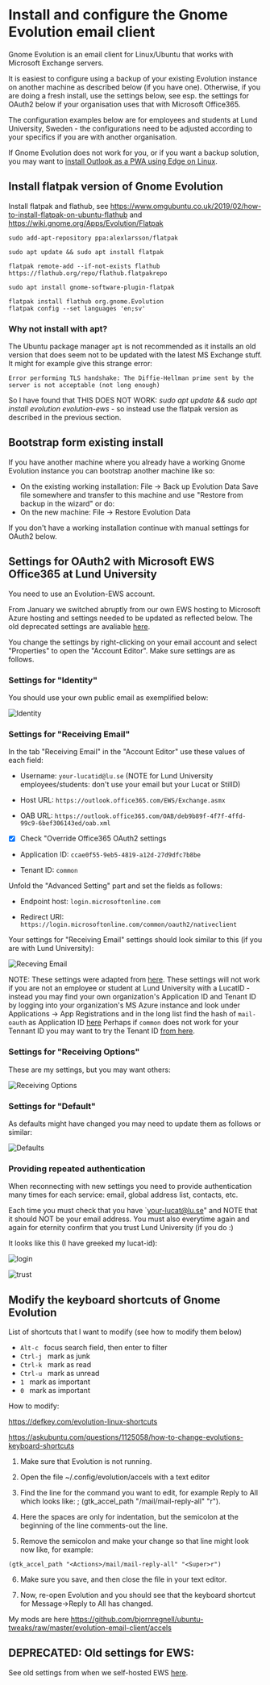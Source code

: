 # Install and configure the Gnome Evolution email client

Gnome Evolution is an email client for Linux/Ubuntu that works with Microsoft Exchange servers.

It is easiest to configure using a backup of your existing Evolution instance on another machine as described below (if you have one). Otherwise, if you are doing a fresh install, use the settings below, see esp. the settings for OAuth2 below if your organisation uses that with Microsoft Office365. 

The configuration examples below are for employees and students at Lund University, Sweden - the configurations need to be adjusted according to your specifics if you are with another organisation.

If Gnome Evolution does not work for you, or if you want a backup solution, you may want to [install Outlook as a PWA using Edge on Linux](https://github.com/bjornregnell/ubuntu-tweaks/tree/master/edge-outlook-teams).

## Install flatpak version of Gnome Evolution

Install flatpak and flathub, see  https://www.omgubuntu.co.uk/2019/02/how-to-install-flatpak-on-ubuntu-flathub and https://wiki.gnome.org/Apps/Evolution/Flatpak
```
sudo add-apt-repository ppa:alexlarsson/flatpak

sudo apt update && sudo apt install flatpak

flatpak remote-add --if-not-exists flathub https://flathub.org/repo/flathub.flatpakrepo

sudo apt install gnome-software-plugin-flatpak

flatpak install flathub org.gnome.Evolution
flatpak config --set languages 'en;sv'

```


### Why not install with apt?

The Ubuntu package manager `apt` is not recommended as it installs an old version that does seem not to be updated with the latest MS Exchange stuff. It might for example give this strange error: 

`Error performing TLS handshake: The Diffie-Hellman prime sent by the server is not acceptable (not long enough)`

So I have found that THIS DOES NOT WORK: *sudo apt update && sudo apt install evolution evolution-ews* - so instead use the flatpak version as described in the previous section.


## Bootstrap form existing install

If you have another machine where you already have a working Gnome Evolution instance you can bootstrap another machine like so:
   * On the existing working installation: File -> Back up Evolution Data
Save file somewhere and transfer to this machine and use "Restore from backup in the wizard" or do:
   * On the new machine: File -> Restore Evolution Data

If you don't have a working installation continue with manual settings for OAuth2 below.


## Settings for OAuth2 with Microsoft EWS Office365 at Lund University

You need to use an Evolution-EWS account.

From January we switched abruptly from our own EWS hosting to Microsoft Azure hosting and settings needed to be updated as reflected below. The old deprecated settings are avaliable [here](https://github.com/bjornregnell/ubuntu-tweaks/tree/master/evolution-email-client/old-outdated-by-office365-swap).

You change the settings by right-clicking on your email account and select "Properties" to open the "Account Editor". Make sure settings are as follows.

### Settings for "Identity"

You should use your own public email as exemplified below:

![Identity](1-evolution-identity.png)


### Settings for "Receiving Email" 

In the tab "Receiving Email" in the "Account Editor" use these values of each field:

* Username: `your-lucatid@lu.se`  (NOTE for Lund University employees/students: don't use your email but your Lucat or StilID)
* Host URL: `https://outlook.office365.com/EWS/Exchange.asmx`

* OAB URL:  `https://outlook.office365.com/OAB/deb9b89f-4f7f-4ffd-99c9-6bef306143ed/oab.xml`

- [x] Check "Override Office365 OAuth2 settings

* Application ID: `ccae0f55-9eb5-4819-a12d-27d9dfc7b8be`

* Tenant ID: `common`

Unfold the "Advanced Setting" part and set the fields as follows:

* Endpoint host: `login.microsoftonline.com`

* Redirect URI: `https://login.microsoftonline.com/common/oauth2/nativeclient`

Your settings for "Receiving Email" settings should look similar to this (if you are with Lund University):

![Receving Email](2-evolution-receiving-email.png)

NOTE: These settings were adapted from [here](https://hdkb.clemson.edu/phpkb/article.php?id=2668). These settings will not work if you are not an employee or student at Lund University with a LucatID - instead you may find your own organization's Application ID and Tenant ID by logging into your organization's MS Azure instance and look under Applications -> App Registrations and in the long list find the hash of `mail-oauth` as Application ID [here](https://entra.microsoft.com/#view/Microsoft_AAD_RegisteredApps/ApplicationsListBlade/quickStartType~/null/sourceType/Microsoft_AAD_IAM )  Perhaps if `common` does not work for your Tennant ID you may want to try the Tenant ID [from here](https://entra.microsoft.com/#view/Microsoft_AAD_IAM/TenantOverview.ReactView).

### Settings for "Receiving Options"

These are my settings, but you may want others:

![Receiving Options](3-evolution-receiving-options.png)

### Settings for "Default"

As defaults might have changed you may need to update them as follows or similar:

![Defaults](4-evolution-defaults.png)

### Providing repeated authentication

When reconnecting with new settings you need to provide authentication many times for each service: email, global address list, contacts, etc.

Each time you must check that you have `your-lucat@lu.se" and NOTE that it should NOT be your email address. You must also everytime again and again for eternity confirm that you trust Lund University (if you do :) 

It looks like this (I have greeked my lucat-id):

![login](5-login.png)

![trust](6-trust-alert.png)


## Modify the keyboard shortcuts of Gnome Evolution

List of shortcuts that I want to modify (see how to modify them below)

* `Alt-c ` focus search field, then enter to filter
* `Ctrl-j ` mark as junk
* `Ctrl-k ` mark as read
* `Ctrl-u ` mark as unread
* `1 ` mark as important
* `0 ` mark as important

How to modify:

https://defkey.com/evolution-linux-shortcuts

https://askubuntu.com/questions/1125058/how-to-change-evolutions-keyboard-shortcuts

1. Make sure that Evolution is not running.

2. Open the file ~/.config/evolution/accels with a text editor

3. Find the line for the command you want to edit, for example Reply to All which looks like:
; (gtk_accel_path "<Actions>/mail/mail-reply-all" "<Primary><Shift>r").

4. Here the spaces are only for indentation, but the semicolon at the beginning of the line comments-out the line.

5. Remove the semicolon and make your change so that line might look now like, for example: 
```
(gtk_accel_path "<Actions>/mail/mail-reply-all" "<Super>r")
```
6. Make sure you save, and then close the file in your text editor.

7. Now, re-open Evolution and you should see that the keyboard shortcut for Message->Reply to All has changed.

My mods are here https://github.com/bjornregnell/ubuntu-tweaks/raw/master/evolution-email-client/accels 


## DEPRECATED: Old settings for EWS:

See old settings from when we self-hosted EWS [here](https://github.com/bjornregnell/ubuntu-tweaks/tree/master/evolution-email-client/old-outdated-by-office365-swap).


